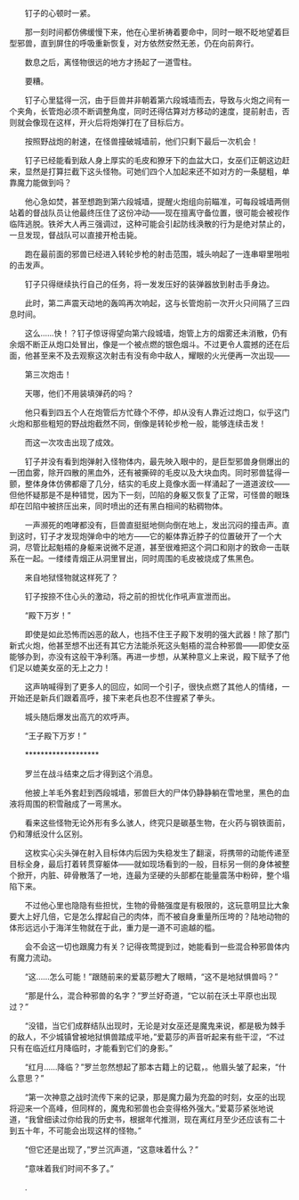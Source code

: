　　钉子的心顿时一紧。

　　那一刻时间都仿佛缓慢下来，他在心里祈祷着要命中，同时一眼不眨地望着巨型邪兽，直到屏住的呼吸重新恢复，对方依然安然无恙，仍在向前奔行。

　　数息之后，离怪物很远的地方才扬起了一道雪柱。

　　要糟。

　　钉子心里猛得一沉，由于巨兽并非朝着第六段城墙而去，导致与火炮之间有一个夹角，长管炮必须不断调整角度，同时还得估算对方移动的速度，提前射击，否则就会像现在这样，开火后将炮弹打在了目标后方。

　　按照野战炮的射速，在怪兽撞破城墙前，他们只剩下最后一次机会！

　　钉子已经能看到敌人身上厚实的毛皮和獠牙下的血盆大口，女巫们正朝这边赶来，显然是打算拦截下这头怪物。可她们四个人加起来还不如对方的一条腿粗，单靠魔力能做到吗？

　　他心急如焚，甚至想跑到第六段城墙，提醒火炮组向前瞄准，可每段城墙两侧站着的督战队员让他最终压住了这份冲动——现在擅离守备位置，很可能会被视作临阵逃脱。铁斧大人再三强调过，这种可能会引起防线涣散的行为是绝对禁止的，一旦发现，督战队可以直接开枪击毙。

　　跑在最前面的邪兽已经进入转轮步枪的射击范围，城头响起了一连串噼里啪啦的击发声。

　　钉子只得继续执行自己的任务，将一发发压好的装弹器放到射击手身边。

　　此时，第二声震天动地的轰鸣再次响起，这与长管炮前一次开火只间隔了三四息时间。

　　这么……快！？钉子惊讶得望向第六段城墙，炮管上方的烟雾还未消散，仍有余烟不断正从炮口处冒出，像是一个被点燃的银色烟斗。不过更令人震撼的还在后面，他甚至来不及去观察这次射击有没有命中敌人，耀眼的火光便再一次出现——

　　第三次炮击！

　　天哪，他们不用装填弹药的吗？

　　他只看到四五个人在炮管后方忙碌个不停，却从没有人靠近过炮口，似乎这门火炮和那些粗短的野战炮截然不同，倒像是转轮步枪一般，能够连续击发！

　　而这一次攻击出现了成效。

　　钉子并没有看到炮弹射入怪物体内，最先映入眼中的，是巨型邪兽身侧爆出的一团血雾，除开四散的黑血外，还有被撕碎的毛皮以及大块血肉。同时邪兽猛得一颤，整体身体仿佛都瘪了几分，结实的毛皮上竟像水面一样涌起了一道道波纹——但他怀疑那是不是种错觉，因为下一刻，凹陷的身躯又恢复了正常，可怪兽的眼珠却在凹陷中被挤压出来，同时喷出的还有黑白相间的粘稠物体。

　　一声濒死的咆哮都没有，巨兽直挺挺地侧向倒在地上，发出沉闷的撞击声。直到这时，钉子才发现炮弹命中的地方——它的躯体靠近脖子的位置破开了一个大洞，尽管比起魁梧的身躯来说微不足道，甚至很难把这个洞口和刚才的致命一击联系在一起。一缕缕青烟正从洞里冒出，同时周围的毛皮被烧成了焦黑色。

　　来自地狱怪物就这样死了？

　　钉子按捺不住心头的激动，将之前的担忧化作吼声宣泄而出。

　　“殿下万岁！”

　　即使是如此恐怖而凶恶的敌人，也挡不住王子殿下发明的强大武器！除了那门新式火炮，他甚至想不出还有其它方法能杀死这头魁梧的混合种邪兽——即使女巫能够办到，亦没有这般干净利落。再进一步想，从某种意义上来说，殿下赋予了他们足以媲美女巫的无上之力！

　　这声呐喊得到了更多人的回应，如同一个引子，很快点燃了其他人的情绪，一开始还是新兵们跟着高呼，接下来老兵也忍不住握紧了拳头。

　　城头随后爆发出高亢的欢呼声。

　　“王子殿下万岁！”

　　*******************

　　罗兰在战斗结束之后才得到这个消息。

　　他披上羊毛外套赶到西段城墙，邪兽巨大的尸体仍静静躺在雪地里，黑色的血液将周围的积雪融成了一弯黑水。

　　看来这些怪物无论外形有多么骇人，终究只是碳基生物，在火药与钢铁面前，仍和薄纸没什么区别。

　　这枚实心尖头弹在射入目标体内后因为失稳发生了翻滚，将携带的动能传递至目标全身，最后打着转贯穿躯体——就如现场看到的一般，目标另一侧的身体被整个掀开，内脏、碎骨散落了一地，连最为坚硬的头部都在能量震荡中粉碎，整个塌陷下来。

　　不过他心里也隐隐有些担忧，生物的骨骼强度是有极限的，这玩意明显比大象要大上好几倍，它是怎么撑起自己的肉体，而不被自身重量所压垮的？陆地动物的体形远远小于海洋生物就在于此，重力是一道不可逾越的槛。

　　会不会这一切也跟魔力有关？记得夜莺提到过，她能看到一些混合种邪兽体内有魔力流动。

　　“这……怎么可能！”跟随前来的爱葛莎瞪大了眼睛，“这不是地狱惧兽吗？”

　　“那是什么，混合种邪兽的名字？”罗兰好奇道，“它以前在沃土平原也出现过？”

　　“没错，当它们成群结队出现时，无论是对女巫还是魔鬼来说，都是极为棘手的敌人，不少城镇曾被地狱惧兽踏成平地，”爱葛莎的声音听起来有些干涩，“不过只有在临近红月降临时，才能看到它们的身影。”

　　“红月……降临？”罗兰忽然想起了那本古籍上的记载，。他眉头皱了起来，“什么意思？”

　　“第一次神意之战时流传下来的记录，那是魔力最为充盈的时刻，女巫的出现将迎来一个高峰，但同样的，魔鬼和邪兽也会变得格外强大。”爱葛莎紧张地说道，“我曾细读过你给我的历史书，根据年代推测，现在离红月至少还应该有二十到五十年，不可能会出现这样的怪物。”

　　“但它还是出现了，”罗兰沉声道，“这意味着什么？”

　　“意味着我们时间不多了。”

　　.
